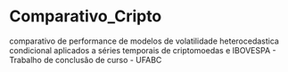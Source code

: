 # Comparativo_Cripto
comparativo de performance de modelos de volatilidade heterocedastica condicional aplicados a séries temporais de criptomoedas e IBOVESPA - Trabalho de conclusão de curso - UFABC
